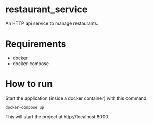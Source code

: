 # restaurant_service
An HTTP api service to manage restaurants.

# Requirements
* docker
* docker-compose

# How to run
Start the application (inside a docker container) with this command:
```
docker-compose up
```

This will start the project at http://localhost:8000.
